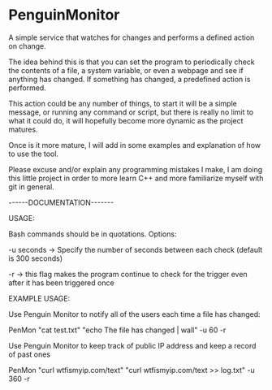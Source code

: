 PenguinMonitor
==============

A simple service that watches for changes and performs a defined action on change.

The idea behind this is that you can set the program to periodically check the contents of a file,
a system variable, or even a webpage and see if anything has changed. If something has changed, a
predefined action is performed.

This action could be any number of things, to start it will be a simple message, or running any command or script, but
there is really no limit to what it could do, it will hopefully become more dynamic as the project matures.

Once is it more mature, I will add in some examples and explanation of how to use the tool.

Please excuse and/or explain any programming mistakes I make, I am doing this little project in order to more learn C++ and more familiarize myself with git in general.



------DOCUMENTATION-------

USAGE:

<Bash Command Trigger> <Bash Command Response> <Options>

Bash commands should be in quotations.
Options:

-u seconds -> Specify the number of seconds between each check (default is 300 seconds)

-r -> this flag makes the program continue to check for the trigger even after it has been triggered once

EXAMPLE USAGE:

Use Penguin Monitor to notify all of the users each time a file has changed:

  PenMon "cat test.txt" "echo The file has changed | wall" -u 60 -r
  
Use Penguin Monitor to keep track of public IP address and keep a record of past ones
  
  PenMon "curl wtfismyip.com/text" "curl wtfismyip.com/text >> log.txt" -u 360 -r

